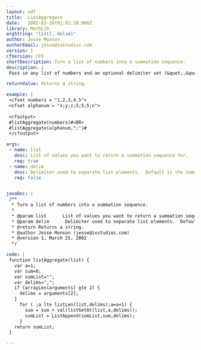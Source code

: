 ```yaml
---
layout: udf
title:  ListAggregate
date:   2002-03-26T01:01:10.000Z
library: MathLib
argString: "list[, delim]"
author: Jesse Monson
authorEmail: jesse@ixstudios.com
version: 1
cfVersion: CF5
shortDescription: Turn a list of numbers into a summation sequence.
description: |
 Pass in any list of numbers and an optional delimiter set (&quot;,&quot; is default) and it returns a list of the positional summations of that list.  This function is great for financial numbers, time sensitive numbers or any order specific numbers.

returnValue: Returns a string.

example: |
 <cfset numbers = "1,2,3,4,5">
 <cfset alphanum = "x;y;z;5;5;5;n">
 
 <cfoutput>
 #listAggregate(numbers)#<BR>
 #listAggregate(alphanum,";")#
 </cfoutput>

args:
 - name: list
   desc: List of values you want to return a summation sequence for.
   req: true
 - name: delim
   desc: Delimiter used to separate list elements.  Default is the comma.
   req: false


javaDoc: |
 /**
  * Turn a list of numbers into a summation sequence.
  * 
  * @param list      List of values you want to return a summation sequence for. 
  * @param delim      Delimiter used to separate list elements.  Default is the comma. 
  * @return Returns a string. 
  * @author Jesse Monson (jesse@ixstudios.com) 
  * @version 1, March 25, 2002 
  */

code: |
 function listAggregate(list) {
   var a=1;
   var sum=0;
   var sumList="";
   var delims=",";
   if (arrayLen(arguments) gte 2) {
     delims = arguments[2];
   }
     for ( ;a lte listLen(list,delims);a=a+1) {
       sum = sum + val(listGetAt(list,a,delims));
       sumList = ListAppend(sumList,sum,delims);
     }
   return sumList;
 }

---
```


